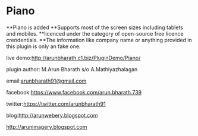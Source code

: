 # Piano
**Piano is added **Supports most of the screen sizes including tablets and mobiles. **licenced under the category of open-source free licence crendentials. **The information like company name or anything provided in this plugin is only an fake one.

live demo:http://arunbharath.c1.biz/PluginDemo/Piano/

plugin author: M.Arun Bharath s/o A.Mathiyazhalagan

email:arunbharath91@gmail.com

facebook:https://www.facebook.com/arun.bharath.739

twitter:https://twitter.com/arunbharath91

blog:http://arunwebery.blogspot.com

http://arunimagery.blogspot.com
